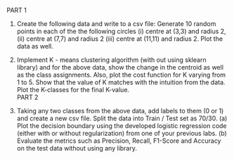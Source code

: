 PART 1

1) Create the following data and write to a csv file: Generate 10 random points in each of the the following circles (i) centre at (3,3) and radius 2, (ii) centre at (7,7) and radius 2 (iii) centre at (11,11) and radius 2.  Plot the data as well.                

2)  Implement K - means clustering algorithm (with out using sklearn library) and for the above data, show the change in the centroid as well as the class assignments. Also, plot the cost function for K varying from 1 to 5. Show that the value of K matches with the intuition from the data. Plot the K-classes for the final K-value.  
PART 2
3) Taking any two classes from the above data, add labels to them (0 or 1) and create a new csv file. Split the data into Train / Test set as 70/30. (a) Plot the decision boundary using the developed logistic regression code (either with or without regularization) from one of your previous labs. (b) Evaluate the metrics such as Precision, Recall, F1-Score and Accuracy on the test data without using any library.
